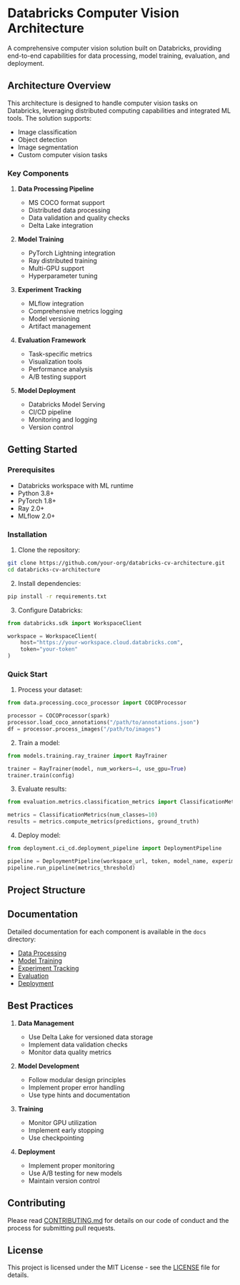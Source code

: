 # Databricks Computer Vision Architecture

A comprehensive computer vision solution built on Databricks, providing end-to-end capabilities for data processing, model training, evaluation, and deployment.

## Architecture Overview

This architecture is designed to handle computer vision tasks on Databricks, leveraging distributed computing capabilities and integrated ML tools. The solution supports:

- Image classification
- Object detection
- Image segmentation
- Custom computer vision tasks

### Key Components

1. **Data Processing Pipeline**
   - MS COCO format support
   - Distributed data processing
   - Data validation and quality checks
   - Delta Lake integration

2. **Model Training**
   - PyTorch Lightning integration
   - Ray distributed training
   - Multi-GPU support
   - Hyperparameter tuning

3. **Experiment Tracking**
   - MLflow integration
   - Comprehensive metrics logging
   - Model versioning
   - Artifact management

4. **Evaluation Framework**
   - Task-specific metrics
   - Visualization tools
   - Performance analysis
   - A/B testing support

5. **Model Deployment**
   - Databricks Model Serving
   - CI/CD pipeline
   - Monitoring and logging
   - Version control

## Getting Started

### Prerequisites

- Databricks workspace with ML runtime
- Python 3.8+
- PyTorch 1.8+
- Ray 2.0+
- MLflow 2.0+

### Installation

1. Clone the repository:
```bash
git clone https://github.com/your-org/databricks-cv-architecture.git
cd databricks-cv-architecture
```

2. Install dependencies:
```bash
pip install -r requirements.txt
```

3. Configure Databricks:
```python
from databricks.sdk import WorkspaceClient

workspace = WorkspaceClient(
    host="https://your-workspace.cloud.databricks.com",
    token="your-token"
)
```

### Quick Start

1. Process your dataset:
```python
from data.processing.coco_processor import COCOProcessor

processor = COCOProcessor(spark)
processor.load_coco_annotations("/path/to/annotations.json")
df = processor.process_images("/path/to/images")
```

2. Train a model:
```python
from models.training.ray_trainer import RayTrainer

trainer = RayTrainer(model, num_workers=4, use_gpu=True)
trainer.train(config)
```

3. Evaluate results:
```python
from evaluation.metrics.classification_metrics import ClassificationMetrics

metrics = ClassificationMetrics(num_classes=10)
results = metrics.compute_metrics(predictions, ground_truth)
```

4. Deploy model:
```python
from deployment.ci_cd.deployment_pipeline import DeploymentPipeline

pipeline = DeploymentPipeline(workspace_url, token, model_name, experiment_name)
pipeline.run_pipeline(metrics_threshold)
```

## Project Structure 

## Documentation

Detailed documentation for each component is available in the `docs` directory:

- [Data Processing](docs/data_processing.md)
- [Model Training](docs/model_training.md)
- [Experiment Tracking](docs/experiment_tracking.md)
- [Evaluation](docs/evaluation.md)
- [Deployment](docs/deployment.md)

## Best Practices

1. **Data Management**
   - Use Delta Lake for versioned data storage
   - Implement data validation checks
   - Monitor data quality metrics

2. **Model Development**
   - Follow modular design principles
   - Implement proper error handling
   - Use type hints and documentation

3. **Training**
   - Monitor GPU utilization
   - Implement early stopping
   - Use checkpointing

4. **Deployment**
   - Implement proper monitoring
   - Use A/B testing for new models
   - Maintain version control

## Contributing

Please read [CONTRIBUTING.md](CONTRIBUTING.md) for details on our code of conduct and the process for submitting pull requests.

## License

This project is licensed under the MIT License - see the [LICENSE](LICENSE) file for details. 